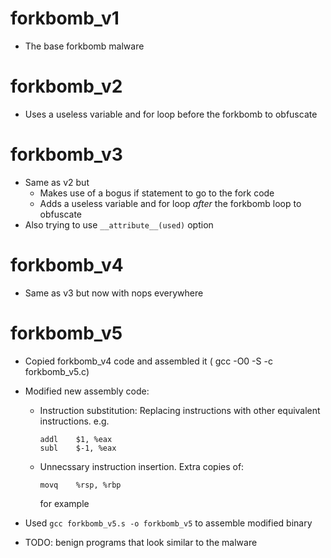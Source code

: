 # forkbomb_v1
* The base forkbomb malware

# forkbomb_v2
* Uses a useless variable and for loop before the forkbomb to obfuscate

# forkbomb_v3
* Same as v2 but
    * Makes use of a bogus if statement to go to the fork code
    * Adds a useless variable and for loop *after* the forkbomb loop to obfuscate
* Also trying to use `__attribute__(used)` option

# forkbomb_v4
* Same as v3 but now with nops everywhere

# forkbomb_v5
* Copied forkbomb_v4 code and assembled it ( gcc -O0 -S -c forkbomb_v5.c)
* Modified new assembly code:
    * Instruction substitution: Replacing instructions with other equivalent instructions. e.g.
        ```
        addl	$1, %eax
        subl	$-1, %eax
        ```
    * Unnecssary instruction insertion. Extra copies of:
        ```
        movq	%rsp, %rbp
        ```
        for example
* Used `gcc forkbomb_v5.s -o forkbomb_v5` to assemble modified binary



* TODO: benign programs that look similar to the malware
